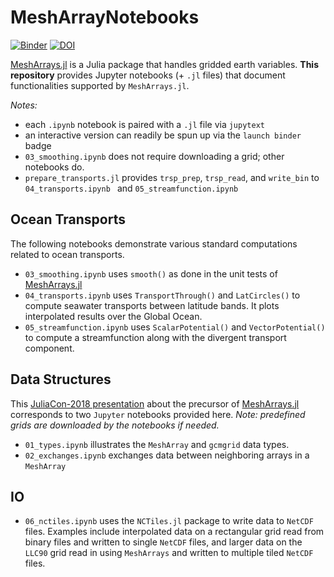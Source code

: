 # MeshArrayNotebooks

[![Binder](https://mybinder.org/badge_logo.svg)](https://mybinder.org/v2/gh/gaelforget/MeshArrayNotebooks/master)
[![DOI](https://zenodo.org/badge/147266407.svg)](https://zenodo.org/badge/latestdoi/147266407)

[MeshArrays.jl](https://github.com/gaelforget/MeshArrays.jl) is a Julia package that handles gridded earth variables. **This repository** provides Jupyter notebooks (+ `.jl` files) that document functionalities supported by `MeshArrays.jl`. 

_Notes:_ 

- each `.ipynb` notebook is paired with a `.jl` file via `jupytext`
- an interactive version can readily be spun up via the `launch binder` badge
- `03_smoothing.ipynb` does not require downloading a grid; other notebooks do.
- `prepare_transports.jl` provides `trsp_prep`, `trsp_read`, and `write_bin` to `04_transports.ipynb ` and `05_streamfunction.ipynb`

## Ocean Transports

The following notebooks demonstrate various standard computations related to ocean transports.

- `03_smoothing.ipynb` uses `smooth()` as done in the unit tests of [MeshArrays.jl](https://github.com/gaelforget/MeshArrays.jl) 
- `04_transports.ipynb` uses `TransportThrough()` and `LatCircles()` to compute seawater transports between latitude bands. It plots interpolated results over the Global Ocean.
- `05_streamfunction.ipynb` uses `ScalarPotential()` and `VectorPotential()` to compute a streamfunction along with the divergent transport component.

## Data Structures

This [JuliaCon-2018 presentation](https://youtu.be/RDxAy_zSUvg) about the precursor of [MeshArrays.jl](https://github.com/gaelforget/MeshArrays.jl) corresponds to two `Jupyter` notebooks provided here. _Note: predefined grids are downloaded by the notebooks if needed._

- `01_types.ipynb` illustrates the `MeshArray` and `gcmgrid` data types.
- `02_exchanges.ipynb` exchanges data between neighboring arrays in a `MeshArray `

## IO
- `06_nctiles.ipynb` uses the `NCTiles.jl` package to write data to `NetCDF` files. Examples include interpolated data on a rectangular grid read from binary files and written to single `NetCDF` files, and larger data on the `LLC90` grid read in using `MeshArrays` and written to multiple tiled `NetCDF` files.
